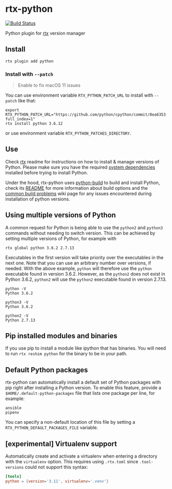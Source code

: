 # rtx-python

[![Build Status](https://travis-ci.org/danhper/rtx-python.svg?branch=master)](https://travis-ci.org/danhper/rtx-python)

Python plugin for [rtx](https://github.com/jdxcode/rtx) version manager

## Install

```
rtx plugin add python
```

### Install with `--patch`

> Enable to fix macOS 11 issues

You can use environment variable `RTX_PYTHON_PATCH_URL` to install with `--patch` like that:

```
export RTX_PYTHON_PATCH_URL="https://github.com/python/cpython/commit/8ea6353.patch?full_index=1"
rtx install python 3.6.12
```

or use environment variable `RTX_PYTHON_PATCHES_DIRECTORY`.

## Use

Check [rtx](https://github.com/jdxcode/rtx) readme for instructions on how to install & manage versions of Python.
Please make sure you have the required [system dependencies](https://github.com/pyenv/pyenv/wiki#suggested-build-environment) installed before trying to install Python.

Under the hood, rtx-python uses [python-build](https://github.com/yyuu/pyenv/tree/master/plugins/python-build)
to build and install Python, check its [README](https://github.com/yyuu/pyenv/tree/master/plugins/python-build)
for more information about build options and the [common build problems](https://github.com/pyenv/pyenv/wiki/Common-build-problems) wiki page for any issues encountered during installation of python versions.

## Using multiple versions of Python

A common request for Python is being able to use the `python2` and `python3` commands without needing to switch version.
This can be achieved by setting multiple versions of Python, for example with

```
rtx global python 3.6.2 2.7.13
```

Executables in the first version will take priority over the executables in the next one. Note that you can use an arbitrary number over versions, if needed.
With the above example, `python` will therefore use the `python` executable found in version 3.6.2.
However, as the `python2` does not exist in Python 3.6.2, `python2` will use the `python2` executable found in version 2.7.13.

```
python -V
Python 3.6.2

python3 -V
Python 3.6.2

python2 -V
Python 2.7.13
```

## Pip installed modules and binaries

If you use pip to install a module like ipython that has binaries. You will need to run `rtx reshim python` for the binary to be in your path.

## Default Python packages

rtx-python can automatically install a default set of Python packages with pip right after installing a Python version. To enable this feature, provide a `$HOME/.default-python-packages` file that lists one package per line, for example:

```
ansible
pipenv
```

You can specify a non-default location of this file by setting a `RTX_PYTHON_DEFAULT_PACKAGES_FILE` variable.

## [experimental] Virtualenv support

Automatically create and activate a virtualenv when entering a directory with the
`virtualenv` option. This requires using `.rtx.toml` since `.tool-versions` could
not support this syntax:

```toml
[tools]
python = {version='3.11', virtualenv='.venv'}
```
